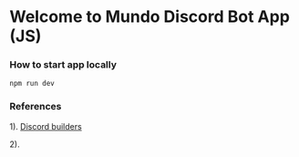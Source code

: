 # Welcome to Mundo Discord Bot App (JS)

### How to start app locally

```
npm run dev
```

### References

1). <a href="https://discordjs.guide/popular-topics/builders.html#basic-markdown" target="_blank">Discord builders</a>

2). <a href="" target="_blank"></a>
